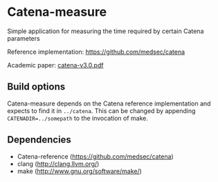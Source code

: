 Catena-measure
================
Simple application for measuring the time required by certain Catena parameters

Reference implementation:
https://github.com/medsec/catena

Academic paper:
<a href="http://www.uni-weimar.de/fileadmin/user/fak/medien/professuren/Mediensicherheit/Research/Publications/catena-v3.0.pdf">catena-v3.0.pdf</a>

Build options
-------------
Catena-measure depends on the Catena reference implementation and expects to
find it in `../catena`. This can be changed by appending
`CATENADIR=../somepath` to the invocation of make.


Dependencies
------------
* Catena-reference  (https://github.com/medsec/catena)
* clang             (http://clang.llvm.org/)
* make              (http://www.gnu.org/software/make/) 